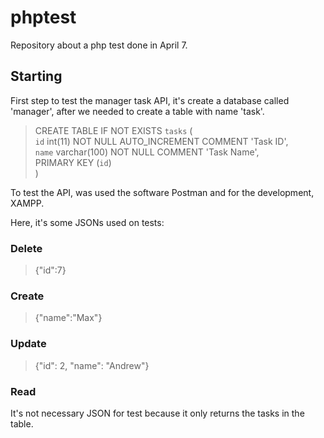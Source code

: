 # phptest
Repository about a php test done in April 7.

## Starting

First step to test the manager task API, it's create a database called 'manager', after we needed to create a table with name 'task'.

>  CREATE TABLE IF NOT EXISTS `tasks` ( <br>
>  `id` int(11) NOT NULL AUTO_INCREMENT COMMENT 'Task ID', <br>
>  `name` varchar(100) NOT NULL COMMENT 'Task Name', <br>
>  PRIMARY KEY (`id`) <br>
>) <br>

To test the API, was used the software Postman and for the development, XAMPP.

Here, it's some JSONs used on tests:

### Delete
>{"id":7}<br>

### Create
>{"name":"Max"}<br>

### Update 
>{"id": 2, "name": "Andrew"}<br>

### Read

It's not necessary JSON for test because it only returns the tasks in the table.

